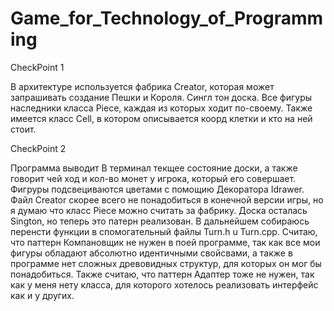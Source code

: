 # Game_for_Technology_of_Programming

CheckPoint 1

В архитектуре используется фабрика Creator, которая может запрашивать создание Пешки и Короля. Сингл тон доска. Все фигуры наследники класса Piece, каждая из которых ходит по-своему. Также имеется класс Cell, в котором описывается коорд клетки и кто на ней стоит.

CheckPoint 2

Программа выводит В терминал текщее состояние доски, а также говорит чей ход и кол-во монет у игрока, который его совершает. Фигруры подсвециваются цветами с помощию Декоратора Idrawer. Файл Creator скорее всего не понадобиться в конечной версии игры, но я думаю что класс Piece можно считать за фабрику. Доска осталась Sington, но теперь это патерн реализован. В дальнейшем собираюсь перенсти функции в спомогательный файлы Turn.h u Turn.cpp. Считаю, что паттерн Компановщик не нужен в поей программе, так как все мои фигуры обладают абсолютно идентичными свойсвами, а также в программе нет сложных древовидных структур, для которых он мог бы понадобиться. Также считаю, что паттерн Адаптер тоже не нужен, так как у меня нету класса, для которого хотелось реализовать интерфейс как и у других.
